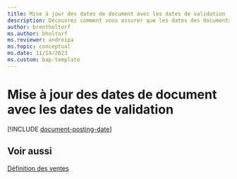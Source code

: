 ```yaml
---
title: Mise à jour des dates de document avec les dates de validation
description: Découvrez comment vous assurer que les dates des documents vente et achat correspondent à leurs dates de validation.
author: brentholtorf
ms.author: bholtorf
ms.reviewer: andreipa
ms.topic: conceptual
ms.date: 11/14/2023
ms.custom: bap-template
---
```

# Mise à jour des dates de document avec les dates de validation

[!INCLUDE [document-posting-date](includes/document-posting-date.md)]

## Voir aussi

[Définition des ventes](sales-setup-sales.md)